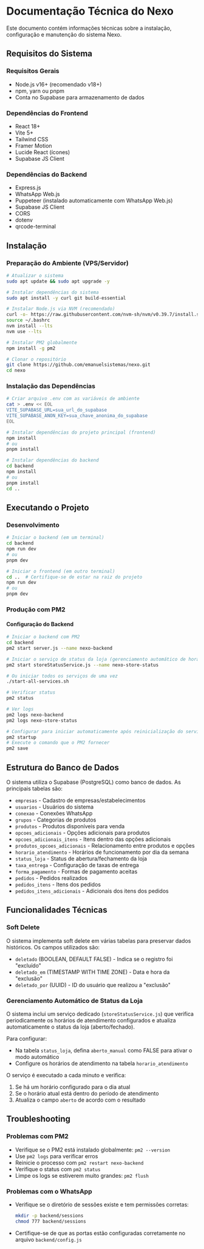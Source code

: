 # Documentação Técnica do Nexo

Este documento contém informações técnicas sobre a instalação, configuração e manutenção do sistema Nexo.

## Requisitos do Sistema

### Requisitos Gerais
- Node.js v16+ (recomendado v18+)
- npm, yarn ou pnpm
- Conta no Supabase para armazenamento de dados

### Dependências do Frontend
- React 18+
- Vite 5+
- Tailwind CSS
- Framer Motion
- Lucide React (ícones)
- Supabase JS Client

### Dependências do Backend
- Express.js
- WhatsApp Web.js
- Puppeteer (instalado automaticamente com WhatsApp Web.js)
- Supabase JS Client
- CORS
- dotenv
- qrcode-terminal

## Instalação

### Preparação do Ambiente (VPS/Servidor)
```bash
# Atualizar o sistema
sudo apt update && sudo apt upgrade -y

# Instalar dependências do sistema
sudo apt install -y curl git build-essential

# Instalar Node.js via NVM (recomendado)
curl -o- https://raw.githubusercontent.com/nvm-sh/nvm/v0.39.7/install.sh | bash
source ~/.bashrc
nvm install --lts
nvm use --lts

# Instalar PM2 globalmente
npm install -g pm2

# Clonar o repositório
git clone https://github.com/emanuelsistemas/nexo.git
cd nexo
```

### Instalação das Dependências
```bash
# Criar arquivo .env com as variáveis de ambiente
cat > .env << EOL
VITE_SUPABASE_URL=sua_url_do_supabase
VITE_SUPABASE_ANON_KEY=sua_chave_anonima_do_supabase
EOL

# Instalar dependências do projeto principal (frontend)
npm install
# ou
pnpm install

# Instalar dependências do backend
cd backend
npm install
# ou
pnpm install
cd ..
```

## Executando o Projeto

### Desenvolvimento
```bash
# Iniciar o backend (em um terminal)
cd backend
npm run dev
# ou
pnpm dev

# Iniciar o frontend (em outro terminal)
cd ..  # Certifique-se de estar na raiz do projeto
npm run dev
# ou
pnpm dev
```

### Produção com PM2

#### Configuração do Backend
```bash
# Iniciar o backend com PM2
cd backend
pm2 start server.js --name nexo-backend

# Iniciar o serviço de status da loja (gerenciamento automático de horários)
pm2 start storeStatusService.js --name nexo-store-status

# Ou iniciar todos os serviços de uma vez
./start-all-services.sh

# Verificar status
pm2 status

# Ver logs
pm2 logs nexo-backend
pm2 logs nexo-store-status

# Configurar para iniciar automaticamente após reinicialização do servidor
pm2 startup
# Execute o comando que o PM2 fornecer
pm2 save
```

## Estrutura do Banco de Dados

O sistema utiliza o Supabase (PostgreSQL) como banco de dados. As principais tabelas são:

- `empresas` - Cadastro de empresas/estabelecimentos
- `usuarios` - Usuários do sistema
- `conexao` - Conexões WhatsApp
- `grupos` - Categorias de produtos
- `produtos` - Produtos disponíveis para venda
- `opcoes_adicionais` - Opções adicionais para produtos
- `opcoes_adicionais_itens` - Itens dentro das opções adicionais
- `produtos_opcoes_adicionais` - Relacionamento entre produtos e opções
- `horario_atendimento` - Horários de funcionamento por dia da semana
- `status_loja` - Status de abertura/fechamento da loja
- `taxa_entrega` - Configuração de taxas de entrega
- `forma_pagamento` - Formas de pagamento aceitas
- `pedidos` - Pedidos realizados
- `pedidos_itens` - Itens dos pedidos
- `pedidos_itens_adicionais` - Adicionais dos itens dos pedidos

## Funcionalidades Técnicas

### Soft Delete

O sistema implementa soft delete em várias tabelas para preservar dados históricos. Os campos utilizados são:

- `deletado` (BOOLEAN, DEFAULT FALSE) - Indica se o registro foi "excluído"
- `deletado_em` (TIMESTAMP WITH TIME ZONE) - Data e hora da "exclusão"
- `deletado_por` (UUID) - ID do usuário que realizou a "exclusão"

### Gerenciamento Automático de Status da Loja

O sistema inclui um serviço dedicado (`storeStatusService.js`) que verifica periodicamente os horários de atendimento configurados e atualiza automaticamente o status da loja (aberto/fechado).

Para configurar:
- Na tabela `status_loja`, defina `aberto_manual` como FALSE para ativar o modo automático
- Configure os horários de atendimento na tabela `horario_atendimento`

O serviço é executado a cada minuto e verifica:
1. Se há um horário configurado para o dia atual
2. Se o horário atual está dentro do período de atendimento
3. Atualiza o campo `aberto` de acordo com o resultado

## Troubleshooting

### Problemas com PM2
- Verifique se o PM2 está instalado globalmente: `pm2 --version`
- Use `pm2 logs` para verificar erros
- Reinicie o processo com `pm2 restart nexo-backend`
- Verifique o status com `pm2 status`
- Limpe os logs se estiverem muito grandes: `pm2 flush`

### Problemas com o WhatsApp
- Verifique se o diretório de sessões existe e tem permissões corretas:
  ```bash
  mkdir -p backend/sessions
  chmod 777 backend/sessions
  ```
- Certifique-se de que as portas estão configuradas corretamente no arquivo `backend/config.js`
